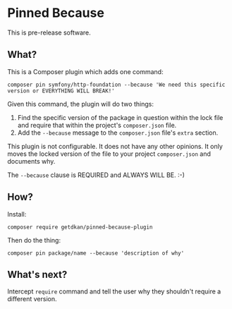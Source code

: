 # Pinned Because

This is pre-release software.

## What?

This is a Composer plugin which adds one command:

    composer pin symfony/http-foundation --because 'We need this specific version or EVERYTHING WILL BREAK!'

Given this command, the plugin will do two things:

1. Find the specific version of the package in question within the lock file
   and require that within the project's `composer.json` file.
2. Add the `--because` message to the `composer.json` file's `extra` section.

This plugin is not configurable. It does not have any other opinions. It only
moves the locked version of the file to your project `composer.json` and
documents why.

The `--because` clause is REQUIRED and ALWAYS WILL BE. :-)

## How?

Install:

    composer require getdkan/pinned-because-plugin

Then do the thing:

    composer pin package/name --because 'description of why'

## What's next?

Intercept `require` command and tell the user why they shouldn't require a different version.
